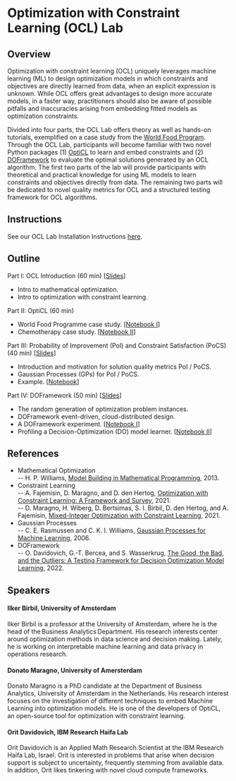 # Optimization with Constraint Learning (OCL) Lab 

## Overview

Optimization with constraint learning (OCL) uniquely leverages machine learning (ML) to design optimization models in which constraints and objectives are directly learned from data, when an explicit expression is unknown. While OCL offers great advantages to design more accurate models, in a faster way, practitioners should also be aware of possible pitfalls and inaccuracies arising from embedding fitted models as optimization constraints. 

Divided into four parts, the OCL Lab offers theory as well as hands-on tutorials, exemplified on a case study from the [World Food Program](https://www.informs.org/News-Room/INFORMS-Releases/News-Releases/Food-Assistance-Amid-Emergency-Responses-The-United-Nations-World-Food-Programme-WFP-Awarded-the-2021-INFORMS-Edelman-Award). Through the OCL Lab, participants will become familiar with two novel Python packages (1) [OptiCL](https://github.com/hwiberg/OptiCL) to learn and embed constraints and (2) [DOFramework](https://github.com/IBM/doframework) to evaluate the optimal solutions generated by an OCL algorithm. The first two parts of the lab will provide participants with theoretical and practical knowledge for using ML models to learn constraints and objectives directly from data. The remaining two parts will be dedicated to novel quality metrics for OCL and a structured testing framework for OCL algorithms.

## Instructions

See our OCL Lab Installation Instructions [here](https://github.com/ordavidov/ocl_lab/blob/main/docs/ocl_lab.md).

## Outline

Part I: OCL Introduction (60 min) [[Slides](https://github.com/ordavidov/ocl_lab/blob/main/slides/opticl_slides.pdf)]
* Intro to mathematical optimization.
* Intro to optimization with constraint learning.

Part II: OptiCL (60 min) 

* World Food Programme case study. [[Notebook I](https://github.com/ordavidov/ocl_lab/blob/main/notebooks/WFP/World%20Food%20Programme%20Case%20Study.ipynb)]
* Chemotherapy case study. [[Notebook II](https://github.com/ordavidov/ocl_lab/blob/main/notebooks/Chemotherapy/Chemotherapy%20case%20study.ipynb)]

Part III: Probability of Improvement (PoI) and Constraint Satisfaction (PoCS) (40 min) [[Slides](https://github.com/ordavidov/ocl_lab/blob/main/slides/poi_ocl_slides.pdf)]

* Introduction and motivation for solution quality metrics PoI / PoCS.
* Gaussian Processes (GPs) for PoI / PoCS.
* Example. [[Notebook](https://github.com/ordavidov/ocl_lab/blob/main/notebooks/POI/poi.ipynb)]

Part IV: DOFramework (50 min) [[Slides](https://github.com/ordavidov/ocl_lab/blob/main/slides/doframework_ocl_slides.pdf)]

* The random generation of optimization problem instances.
* DOFramework event-driven, cloud-distributed design.
* A DOFramework experiment. [[Notebook I](https://github.com/ordavidov/ocl_lab/blob/main/notebooks/DOFramework/example.ipynb)]
* Profiling a Decision-Optimization (DO) model learner. [[Notebook II](https://github.com/ordavidov/ocl_lab/blob/main/notebooks/DOFramework/profile.ipynb)]

## References

* Mathematical Optimization <br>
-- H. P. Williams, [Model Building in Mathematical Programming](https://www.wiley.com/en-us/Model+Building+in+Mathematical+Programming%2C+5th+Edition-p-9781118443330), 2013.
* Constraint Learning <br>
-- A. Fajemisin, D. Maragno, and D. den Hertog, [Optimization with Constraint Learning: A Framework and Survey](https://arxiv.org/abs/2110.02121), 2021.<br>
-- D. Maragno, H. Wiberg, D. Bertsimas, S. I. Birbil, D. den Hertog, and A. Fajemisin, [Mixed-Integer Optimization with Constraint Learning](https://arxiv.org/abs/2111.04469), 2021.
* Gaussian Processes <br>
-- C. E. Rasmussen and C. K. I. Williams, [Gaussian Processes for Machine Learning](http://gaussianprocess.org/gpml/), 2006.
* DOFramework <br>
-- O. Davidovich, G.-T. Bercea, and S. Wasserkrug, [The Good, the Bad, and the Outliers: A Testing Framework for Decision Optimization Model Learning](https://dl.acm.org/doi/10.1145/3534678.3539094), 2022.

## Speakers


#### Ilker Birbil, University of Amsterdam

Ilker Birbil is a professor at the University of Amsterdam, where he is the head of the Business Analytics Department. His research interests center around optimization methods in data science and decision making. Lately, he is working on interpretable machine learning and data privacy in operations research.


#### Donato Maragno, University of Amersterdam

Donato Maragno is a PhD candidate at the Department of Business Analytics, University of Amsterdam in the Netherlands. His research interest focuses on the investigation of different techniques to embed Machine Learning into optimization models. He is one of the developers of OptiCL, an open-source tool for optimization with constraint learning.


#### Orit Davidovich, IBM Research Haifa Lab

Orit Davidovich is an Applied Math Research Scientist at the IBM Research Haifa Lab, Israel. Orit is interested in problems that arise when decision support is subject to uncertainty, frequently stemming from available data. In addition, Orit likes tinkering with novel cloud compute frameworks.


